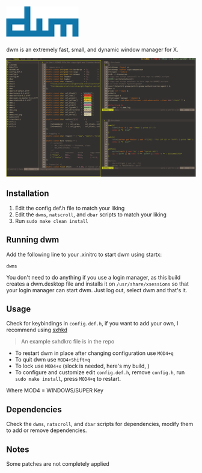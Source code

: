 # ![](dwm.png)
dwm is an extremely fast, small, and dynamic window manager for X.

![](dwmscrot.png)

## Installation
1. Edit the config.def.h file to match your liking
2. Edit the `dwms`, `natscroll`, and `dbar` scripts to match your liking
3. Run `sudo make clean install`

## Running dwm

Add the following line to your .xinitrc to start dwm using startx:

    dwms

You don't need to do anything if you use a login manager, as this build creates a dwm.desktop file and installs it on `/usr/share/xsessions`
so that your login manager can start dwm. Just log out, select dwm and that's it.

## Usage
Check for keybindings in `config.def.h`, if you want to add your own, I recommend using [sxhkd](https://github.com/baskerville/sxhkd)
> An example sxhdkrc file is in the repo

- To restart dwm in place after changing configuration use `MOD4+q`
- To quit dwm use `MOD4+Shift+q`
- To lock use `MOD4+x` (slock is needed, here's my build, [](https://github.com/TWB0109/slock))
- To configure and customize edit `config.def.h`, remove `config.h`, run `sudo make install`, press `MOD4+q` to restart.


Where MOD4 = WINDOWS/SUPER Key

## Dependencies
Check the `dwms`, `natscroll`, and `dbar` scripts for dependencies, modify them to add or remove dependencies.

## Notes
Some patches are not completely applied 
